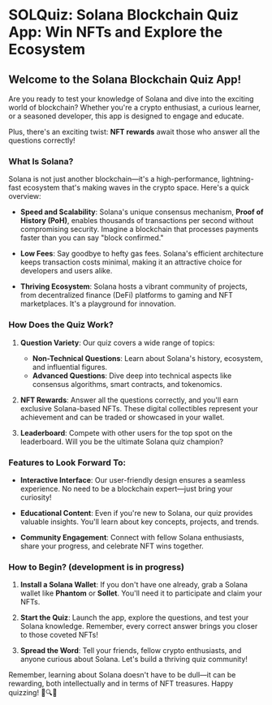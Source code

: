 
# SOLQuiz: Solana Blockchain Quiz App: Win NFTs and Explore the Ecosystem

## Welcome to the Solana Blockchain Quiz App!

Are you ready to test your knowledge of Solana and dive into the exciting world of blockchain? Whether you're a crypto enthusiast, a curious learner, or a seasoned developer, this app is designed to engage and educate. 

Plus, there's an exciting twist: **NFT rewards** await those who answer all the questions correctly!

### What Is Solana?

Solana is not just another blockchain—it's a high-performance, lightning-fast ecosystem that's making waves in the crypto space. Here's a quick overview:

- **Speed and Scalability**: Solana's unique consensus mechanism, **Proof of History (PoH)**, enables thousands of transactions per second without compromising security. Imagine a blockchain that processes payments faster than you can say "block confirmed."

- **Low Fees**: Say goodbye to hefty gas fees. Solana's efficient architecture keeps transaction costs minimal, making it an attractive choice for developers and users alike.

- **Thriving Ecosystem**: Solana hosts a vibrant community of projects, from decentralized finance (DeFi) platforms to gaming and NFT marketplaces. It's a playground for innovation.

### How Does the Quiz Work?

1. **Question Variety**: Our quiz covers a wide range of topics:
   - **Non-Technical Questions**: Learn about Solana's history, ecosystem, and influential figures.
   - **Advanced Questions**: Dive deep into technical aspects like consensus algorithms, smart contracts, and tokenomics.

2. **NFT Rewards**: Answer all the questions correctly, and you'll earn exclusive Solana-based NFTs. These digital collectibles represent your achievement and can be traded or showcased in your wallet.

3. **Leaderboard**: Compete with other users for the top spot on the leaderboard. Will you be the ultimate Solana quiz champion?

### Features to Look Forward To:

- **Interactive Interface**: Our user-friendly design ensures a seamless experience. No need to be a blockchain expert—just bring your curiosity!

- **Educational Content**: Even if you're new to Solana, our quiz provides valuable insights. You'll learn about key concepts, projects, and trends.

- **Community Engagement**: Connect with fellow Solana enthusiasts, share your progress, and celebrate NFT wins together.

### How to Begin? (development is in progress)

1. **Install a Solana Wallet**: If you don't have one already, grab a Solana wallet like **Phantom** or **Sollet**. You'll need it to participate and claim your NFTs.

2. **Start the Quiz**: Launch the app, explore the questions, and test your Solana knowledge. Remember, every correct answer brings you closer to those coveted NFTs!

3. **Spread the Word**: Tell your friends, fellow crypto enthusiasts, and anyone curious about Solana. Let's build a thriving quiz community!

Remember, learning about Solana doesn't have to be dull—it can be rewarding, both intellectually and in terms of NFT treasures. Happy quizzing! 🚀🔍🎉
